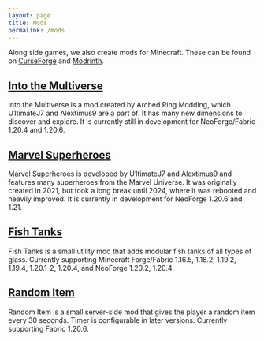```yaml
---
layout: page
title: Mods
permalink: /mods
---
```


Along side games, we also create mods for Minecraft. These can be found on [CurseForge](https://www.curseforge.com/members/u1timatej7/projects) and [Modrinth](https://modrinth.com/user/U1timateJ7).

## [Into the Multiverse](https://modrinth.com/mod/multiverse)
Into the Multiverse is a mod created by Arched Ring Modding, which U1timateJ7 and Alextimus9 are a part of. It has many new dimensions to discover and explore. It is currently still in development for NeoForge/Fabric 1.20.4 and 1.20.6.

## [Marvel Superheroes](https://modrinth.com/mod/marvel-superheroes)
Marvel Superheroes is developed by U1timateJ7 and Alextimus9 and features many superheroes from the Marvel Universe. It was originally created in 2021, but took a long break until 2024, where it was rebooted and heavily improved. It is currently in development for NeoForge 1.20.6 and 1.21.

## [Fish Tanks](https://modrinth.com/mod/fish-tanks)
Fish Tanks is a small utility mod that adds modular fish tanks of all types of glass. Currently supporting Minecraft Forge/Fabric 1.16.5, 1.18.2, 1.19.2, 1.19.4, 1.20.1-2, 1.20.4, and NeoForge 1.20.2, 1.20.4.

## [Random Item](https://modrinth.com/mod/random-items)
Random Item is a small server-side mod that gives the player a random item every 30 seconds. Timer is configurable in later versions. Currently supporting Fabric 1.20.6.